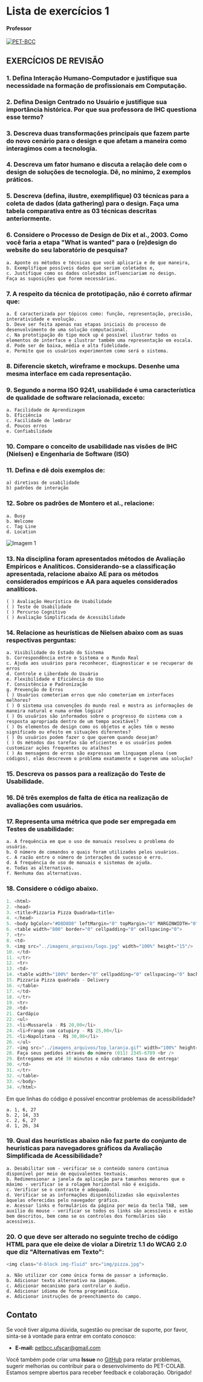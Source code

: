 # Lista de exercícios 1

#### Professor
[![PET-BCC](https://img.shields.io/badge/PET--BCC-%2300599C.svg?style=for-the-badge&logo=GoogleScholar&logoColor=white)](https://site.dc.ufscar.br/docente/5cee7e5d48365a001679f750)

## EXERCÍCIOS DE REVISÃO

### 1. Defina Interação Humano-Computador e justifique sua necessidade na formação de profissionais em Computação.

### 2. Defina Design Centrado no Usuário e justifique sua importância histórica. Por que sua professora de IHC questiona esse termo? 

### 3. Descreva duas transformações principais que fazem parte do novo cenário para o design e que afetam a maneira como interagimos com a tecnologia.
    

### 4. Descreva um fator humano e discuta a relação dele com o design de soluções de tecnologia. Dê, no mínimo, 2 exemplos práticos.
   

### 5. Descreva (defina, ilustre, exemplifique) 03 técnicas para a coleta de dados (data gathering) para o design. Faça uma tabela comparativa entre as 03 técnicas descritas anteriormente.   


### 6. Considere o Processo de Design de Dix et al., 2003. Como você faria a etapa "What is wanted" para o (re)design do website do seu laboratório de pesquisa?
    a. Aponte os métodos e técnicas que você aplicaria e de que maneira,
    b. Exemplifique possíveis dados que seriam coletados e,
    c. Justifique como os dados coletados influenciariam no design.
    Faça as suposições que forem necessárias.


### 7. A respeito da técnica de prototipação, não é correto afirmar que:
    a. É caracterizada por tópicos como: função, representação, precisão, interatividade e evolução.
    b. Deve ser feita apenas nas etapas iniciais do processo de desenvolvimento de uma solução computacional.
    c. Na prototipação do tipo mock up é possível ilustrar todos os elementos de interface e ilustrar também uma representação em escala.
    d. Pode ser de baixa, média e alta fidelidade.
    e. Permite que os usuários experimentem como será o sistema.

### 8. Diferencie sketch, wireframe e mockups. Desenhe uma mesma interface em cada representação.

### 9. Segundo a norma ISO 9241, usabilidade é uma característica de qualidade de software relacionada, exceto:
    a. Facilidade de Aprendizagem
    b. Eficiência
    c. Facilidade de lembrar
    d. Poucos erros
    e. Confiabilidade

### 10. Compare o conceito de usabilidade nas visões de IHC (Nielsen) e Engenharia de Software (ISO)

### 11. Defina e dê dois exemplos de:
    a) diretivas de usabilidade
    b) padrões de interação

### 12. Sobre os padrões de Montero et al., relacione:
    a. Busy
    b. Welcome
    c. Tag Line
    d. Location

![Imagem 1](https://github.com/petbccufscar/.github/raw/main/pet-colab/IHC/Captura%20de%20tela%202024-03-19%20220452.png)

### 13. Na disciplina foram apresentados métodos de Avaliação Empíricos e Analíticos. Considerando-se a classificação apresentada, relacione abaixo AE para os métodos considerados empíricos e AA para aqueles considerados analíticos.
    ( ) Avaliação Heurística de Usabilidade
    ( ) Teste de Usabilidade
    ( ) Percurso Cognitivo
    ( ) Avaliação Simplificada de Acessibilidade

### 14. Relacione as heurísticas de Nielsen abaixo com as suas respectivas perguntas:  
    a. Visibilidade do Estado do Sistema  
    b. Correspondência entre o Sistema e o Mundo Real  
    c. Ajuda aos usuários para reconhecer, diagnosticar e se recuperar de erros  
    d. Controle e Liberdade do Usuário  
    e. Flexibilidade e Eficiência do Uso  
    f. Consistência e Padronização  
    g. Prevenção de Erros  
    ( ) Usuários cometeriam erros que não cometeriam em interfaces melhores?  
    ( ) O sistema usa convenções do mundo real e mostra as informações de maneira natural e numa ordem lógica?  
    ( ) Os usuários são informados sobre o progresso do sistema com a resposta apropriada dentro de um tempo aceitável?  
    ( ) Os elementos de design como os objetos e ações têm o mesmo significado ou efeito em situações diferentes?  
    ( ) Os usuários podem fazer o que querem quando desejam?  
    ( ) Os métodos das tarefas são eficientes e os usuários podem customizar ações frequentes ou atalhos?  
    ( ) As mensagens de erros são expressas em linguagem plena (sem códigos), elas descrevem o problema exatamente e sugerem uma solução?  

### 15. Descreva os passos para a realização do Teste de Usabilidade.

### 16. Dê três exemplos de falta de ética na realização de avaliações com usuários.

### 17. Representa uma métrica que pode ser empregada em Testes de usabilidade:
    a. A frequência em que o uso de manuais resolveu o problema do usuário.
    b. O número de comandos e quais foram utilizados pelos usuários.
    c. A razão entre o número de interações de sucesso e erro.
    d. A frequência de uso de manuais e sistemas de ajuda.
    e. Todas as alternativas.
    f. Nenhuma das alternativas.

### 18. Considere o código abaixo.

```c
1. <html>
2. <head>
3. <title>Pizzaria Pizza Quadrada<title>
4. </head>
5. <body bgColor="#D8D8D8" leftMargin="0" topMargin="0" MARGINWIDTH="0" MARGINHEIGHT="0">
6. <table width="800" border="0" cellpadding="0" cellspacing="0">
7. <tr>
8. <td>
9. <img src="../imagens_arquivos/logo.jpg" width="100%" height="15"/>
10. </td>
11. </tr>
12. <tr>
13. <td>
14. <table width="100%" border="0" cellpadding="0" cellspacing="0" background="../imagens_arquivos top_background_left_extender.gif">
15. Pizzaria Pizza quadrada - Delivery
16. </table>
17. </td>
18. </tr>
19. <tr>
20. <td>
21. Cardápio
22. <ul>
23. <li>Mussarela - R$ 20,00</li>
24. <li>Frango com catupiry - R$ 25,00</li>
25. <li>Napolitana - R$ 30,00</li>
26. </ul>
27. <img src="../imagens_arquivos/top_laranja.gif" width="100%" height="15" border="0"/>
28. Faça seus pedidos através do número (011) 2345-6789 <br />
29. Entregamos em até 30 minutos e não cobramos taxa de entrega!
30. </td>
31. </tr>
32. </table>
33. </body>
34. </html>
```

Em que linhas do código é possível encontrar problemas de acessibilidade?  
```
a. 1, 6, 27  
b. 2, 14, 33  
c. 2, 6, 27  
d. 1, 26, 34 
``` 

### 19. Qual das heurísticas abaixo não faz parte do conjunto de heurísticas para navegadores gráficos da Avaliação Simplificada de Acessibilidade?
    a. Desabilitar som - verificar se o conteúdo sonoro continua disponível por meio de equivalentes textuais.
    b. Redimensionar a janela da aplicação para tamanhos menores que o máximo - verificar se a rolagem horizontal não é exigida.
    c. Verificar se o contraste é adequado.
    d. Verificar se as informações disponibilizadas são equivalentes àquelas oferecidas pelo navegador gráfico.
    e. Acessar links e formulários da página por meio da tecla TAB, sem auxílio do mouse - verificar se todos os links são acessíveis e estão bem descritos, bem como se os controles dos formulários são acessíveis.

### 20. O que deve ser alterado no seguinte trecho de código HTML para que ele deixe de violar a Diretriz 1.1 do WCAG 2.0 que diz "Alternativas em Texto":

```c 
<img class="d-block img-fluid" src="img/pizza.jpg">
``` 
```
a. Não utilizar cor como única forma de passar a informação.  
b. Adicionar texto alternativo na imagem.  
c. Adicionar mecanismo para controlar o áudio.  
d. Adicionar idioma de forma programática.  
e. Adicionar instruções de preenchimento do campo.  
``` 


## Contato

Se você tiver alguma dúvida, sugestão ou precisar de suporte, por favor, sinta-se à vontade para entrar em contato conosco:

- **E-mail:** petbcc.ufscar@gmail.com

Você também pode criar uma **Issue** no [GitHub](https://github.com/petbccufscar/pet-colab/issues) para relatar problemas, sugerir melhorias ou contribuir para o desenvolvimento do PET-COLAB. Estamos sempre abertos para receber feedback e colaboração. Obrigado!